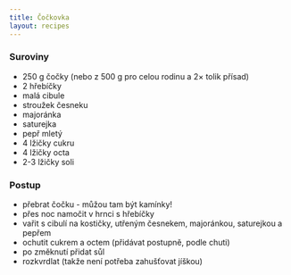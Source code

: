 ```yaml
---
title: Čočkovka
layout: recipes
---
```


### Suroviny
- 250 g čočky (nebo z 500 g pro celou rodinu a 2× tolik přísad)
- 2 hřebíčky
- malá cibule
- stroužek česneku
- majoránka
- saturejka
- pepř mletý
- 4 lžičky cukru
- 4 lžičky octa
- 2-3 lžičky soli

### Postup
- přebrat čočku - můžou tam být kamínky!
- přes noc namočit v hrnci s hřebíčky
- vařit s cibulí na kostičky, utřeným česnekem, majoránkou, saturejkou a pepřem
- ochutit cukrem a octem (přidávat postupně, podle chuti)
- po změknutí přidat sůl
- rozkvrdlat (takže není potřeba zahušťovat jíškou)
